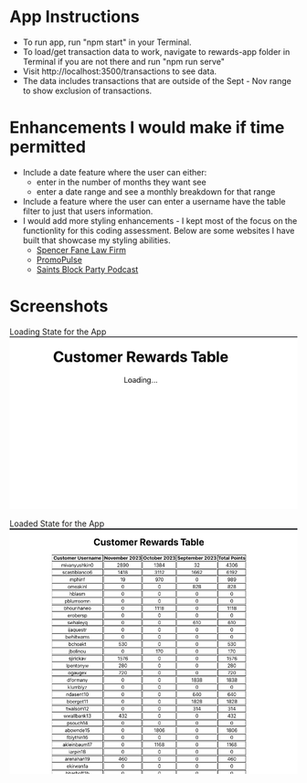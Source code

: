 # App Instructions 

- To run app, run "npm start" in your Terminal. 
- To load/get transaction data to work, navigate to rewards-app folder in Terminal if you are not there and run "npm run serve"
- Visit http://localhost:3500/transactions to see data. 
- The data includes transactions that are outside of the Sept - Nov range to show exclusion of transactions. 

# Enhancements I would make if time permitted
- Include a date feature where the user can either:
    - enter in the number of months they want see
    - enter a date range and see a monthly breakdown for that range
- Include a feature where the user can enter a username have the table filter to just that users information. 
- I would add more styling enhancements - I kept most of the focus on the functionlity for this coding assessment. Below are some websites I have built that showcase my styling abilities. 
    - [Spencer Fane Law Firm](https://www.spencerfane.com/)
    - [PromoPulse](https://promopulse.io/)
    - [Saints Block Party Podcast](https://saintsblockparty.com/)



# Screenshots 
Loading State for the App
![Loading State for App](./public/screenshots/loading-state.png)

Loaded State for the App
![Loaded State for App](./public/screenshots/loaded-state.png)